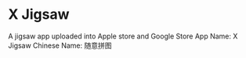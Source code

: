 # X Jigsaw
A jigsaw app uploaded into Apple store and Google Store
App Name: X Jigsaw
Chinese Name: 随意拼图
